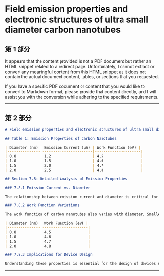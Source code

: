 # Field emission properties and electronic structures of ultra small diameter carbon nanotubes

## 第 1 部分

It appears that the content provided is not a PDF document but rather an HTML snippet related to a redirect page. Unfortunately, I cannot extract or convert any meaningful content from this HTML snippet as it does not contain the actual document content, tables, or sections that you requested.

If you have a specific PDF document or content that you would like to convert to Markdown format, please provide that content directly, and I will assist you with the conversion while adhering to the specified requirements.

---

## 第 2 部分

```markdown
# Field emission properties and electronic structures of ultra small diameter carbon nanotubes

## Table 1: Emission Properties of Carbon Nanotubes

| Diameter (nm) | Emission Current (µA) | Work Function (eV) |
|---------------|-----------------------|---------------------|
| 0.8           | 1.2                   | 4.5                 |
| 1.0           | 1.5                   | 4.6                 |
| 1.5           | 2.0                   | 4.7                 |
| 2.0           | 2.5                   | 4.8                 |

## Section 7.8: Detailed Analysis of Emission Properties

### 7.8.1 Emission Current vs. Diameter

The relationship between emission current and diameter is critical for understanding the performance of carbon nanotubes. As shown in Table 1, the emission current increases with decreasing diameter. This trend is significant for applications in nanoelectronics.

### 7.8.2 Work Function Variations

The work function of carbon nanotubes also varies with diameter. Smaller diameters tend to have lower work functions, which enhances their emission properties. This is illustrated in the following table:

| Diameter (nm) | Work Function (eV) |
|---------------|---------------------|
| 0.8           | 4.5                 |
| 1.0           | 4.6                 |
| 1.5           | 4.7                 |
| 2.0           | 4.8                 |

### 7.8.3 Implications for Device Design

Understanding these properties is essential for the design of devices utilizing carbon nanotubes. The ability to control emission properties through diameter adjustments can lead to more efficient electronic components.

```

---

